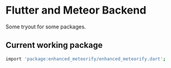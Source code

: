 # Flutter and Meteor Backend 


Some tryout for some packages.

## Current working package

```bash
import 'package:enhanced_meteorify/enhanced_meteorify.dart';
```